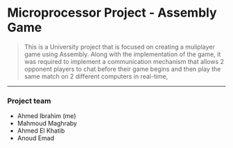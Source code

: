 # Microprocessor Project - Assembly Game
> This is a University project that is focused on creating a muliplayer game using Assembly. Along with the implementation of the game, it was required to implement a communication mechanism that allows 2 opponent players to chat before their game begins and then play the same match on 2 different computers in real-time,
---
### Project team 
- Ahmed Ibrahim (me)
- Mahmoud Maghraby
- Ahmed El Khatib
- Anoud Emad
